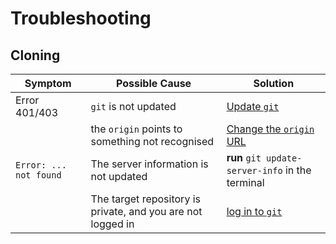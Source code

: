 Troubleshooting
==

## Cloning

| Symptom | Possible Cause | Solution |
|---------|----------------|----------|
| Error 401/403 | `git` is not updated | [Update `git`](https://git-scm.com/downloads)| 
| | the `origin` points to something not recognised | [Change the `origin` URL](https://git-scm.com/downloads) | 
| `Error: ... not found` | The server information is not updated | **run** `git update-server-info` in the terminal|
| | The target repository is private, and you are not logged in | [log in to `git`](https://stackoverflow.com/questions/18935539/authenticate-with-github-using-a-token) |
